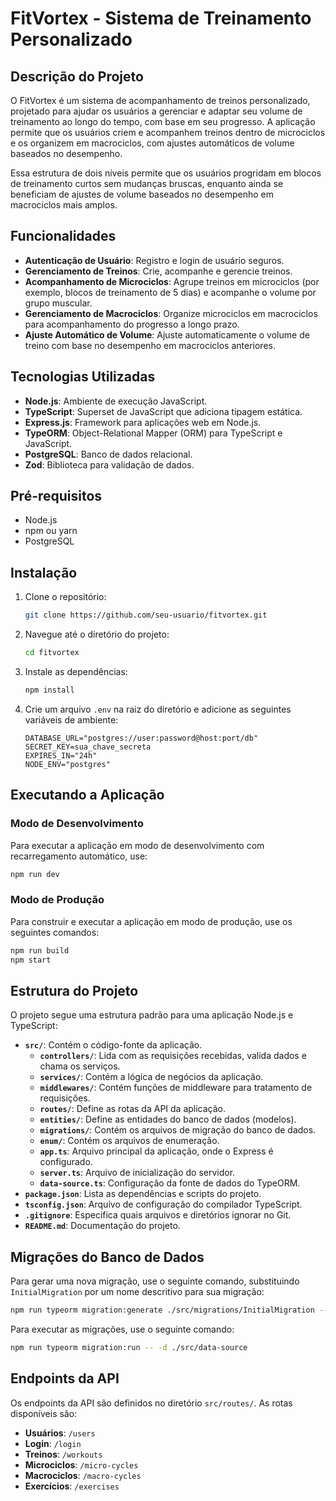 # FitVortex - Sistema de Treinamento Personalizado

## Descrição do Projeto

O FitVortex é um sistema de acompanhamento de treinos personalizado, projetado para ajudar os usuários a gerenciar e adaptar seu volume de treinamento ao longo do tempo, com base em seu progresso. A aplicação permite que os usuários criem e acompanhem treinos dentro de microciclos e os organizem em macrociclos, com ajustes automáticos de volume baseados no desempenho.

Essa estrutura de dois níveis permite que os usuários progridam em blocos de treinamento curtos sem mudanças bruscas, enquanto ainda se beneficiam de ajustes de volume baseados no desempenho em macrociclos mais amplos.

## Funcionalidades

- **Autenticação de Usuário**: Registro e login de usuário seguros.
- **Gerenciamento de Treinos**: Crie, acompanhe e gerencie treinos.
- **Acompanhamento de Microciclos**: Agrupe treinos em microciclos (por exemplo, blocos de treinamento de 5 dias) e acompanhe o volume por grupo muscular.
- **Gerenciamento de Macrociclos**: Organize microciclos em macrociclos para acompanhamento do progresso a longo prazo.
- **Ajuste Automático de Volume**: Ajuste automaticamente o volume de treino com base no desempenho em macrociclos anteriores.

## Tecnologias Utilizadas

- **Node.js**: Ambiente de execução JavaScript.
- **TypeScript**: Superset de JavaScript que adiciona tipagem estática.
- **Express.js**: Framework para aplicações web em Node.js.
- **TypeORM**: Object-Relational Mapper (ORM) para TypeScript e JavaScript.
- **PostgreSQL**: Banco de dados relacional.
- **Zod**: Biblioteca para validação de dados.

## Pré-requisitos

- Node.js
- npm ou yarn
- PostgreSQL

## Instalação

1. Clone o repositório:
   ```bash
   git clone https://github.com/seu-usuario/fitvortex.git
   ```
2. Navegue até o diretório do projeto:
   ```bash
   cd fitvortex
   ```
3. Instale as dependências:
   ```bash
   npm install
   ```
4. Crie um arquivo `.env` na raiz do diretório e adicione as seguintes variáveis de ambiente:

   ```
   DATABASE_URL="postgres://user:password@host:port/db"
   SECRET_KEY=sua_chave_secreta
   EXPIRES_IN="24h"
   NODE_ENV="postgres"
   ```

## Executando a Aplicação

### Modo de Desenvolvimento

Para executar a aplicação em modo de desenvolvimento com recarregamento automático, use:

```bash
npm run dev
```

### Modo de Produção

Para construir e executar a aplicação em modo de produção, use os seguintes comandos:

```bash
npm run build
npm start
```

## Estrutura do Projeto

O projeto segue uma estrutura padrão para uma aplicação Node.js e TypeScript:

- **`src/`**: Contém o código-fonte da aplicação.
  - **`controllers/`**: Lida com as requisições recebidas, valida dados e chama os serviços.
  - **`services/`**: Contém a lógica de negócios da aplicação.
  - **`middlewares/`**: Contém funções de middleware para tratamento de requisições.
  - **`routes/`**: Define as rotas da API da aplicação.
  - **`entities/`**: Define as entidades do banco de dados (modelos).
  - **`migrations/`**: Contém os arquivos de migração do banco de dados.
  - **`enum/`**: Contém os arquivos de enumeração.
  - **`app.ts`**: Arquivo principal da aplicação, onde o Express é configurado.
  - **`server.ts`**: Arquivo de inicialização do servidor.
  - **`data-source.ts`**: Configuração da fonte de dados do TypeORM.
- **`package.json`**: Lista as dependências e scripts do projeto.
- **`tsconfig.json`**: Arquivo de configuração do compilador TypeScript.
- **`.gitignore`**: Especifica quais arquivos e diretórios ignorar no Git.
- **`README.md`**: Documentação do projeto.

## Migrações do Banco de Dados

Para gerar uma nova migração, use o seguinte comando, substituindo `InitialMigration` por um nome descritivo para sua migração:

```bash
npm run typeorm migration:generate ./src/migrations/InitialMigration -- -d ./src/data-source.ts
```

Para executar as migrações, use o seguinte comando:

```bash
npm run typeorm migration:run -- -d ./src/data-source
```

## Endpoints da API

Os endpoints da API são definidos no diretório `src/routes/`. As rotas disponíveis são:

- **Usuários**: `/users`
- **Login**: `/login`
- **Treinos**: `/workouts`
- **Microciclos**: `/micro-cycles`
- **Macrociclos**: `/macro-cycles`
- **Exercícios**: `/exercises`
